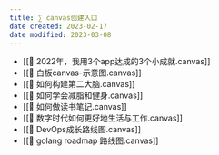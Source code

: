 ```yaml
---
title: ∑ canvas创建入口
date created: 2023-02-17
date modified: 2023-03-08
---
```

- [[🧩 2022年，我用3个app达成的3个小成就.canvas]]
- [[🧩 白板canvas-示意图.canvas]]
- [[🧩 如何构建第二大脑.canvas]]
- [[🧩 如何学会减脂和健身.canvas]]
- [[🧩 如何做读书笔记.canvas]]
- [[🧩 数字时代如何更好地生活与工作.canvas]]
- [[🧩 DevOps成长路线图.canvas]]
- [[🧩 golang roadmap 路线图.canvas]]
